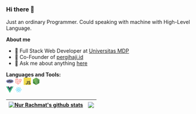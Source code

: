 ### Hi there 👋

Just an ordinary Programmer. Could speaking with machine with High-Level Language.

**About me**

- 💼 Full Stack Web Developer at [Universitas MDP](https://www.mdp.ac.id/)
- 🔭 Co-Founder of [pergihaji.id](https://pergihaji.id/)
- 💬 Ask me about anything [here](https://github.com/nurrachmat-nr/nurrachmat-nr/issues)


**Languages and Tools:**  
<code><img height="20" src="https://raw.githubusercontent.com/github/explore/80688e429a7d4ef2fca1e82350fe8e3517d3494d/topics/php/php.png"></code>
<code><img height="20" src="https://raw.githubusercontent.com/github/explore/80688e429a7d4ef2fca1e82350fe8e3517d3494d/topics/laravel/laravel.png"></code>
<code><img height="20" src="https://raw.githubusercontent.com/github/explore/80688e429a7d4ef2fca1e82350fe8e3517d3494d/topics/javascript/javascript.png"></code>
<code><img height="20" src="https://raw.githubusercontent.com/github/explore/80688e429a7d4ef2fca1e82350fe8e3517d3494d/topics/nodejs/nodejs.png"></code>   
<code><img height="20" src="https://raw.githubusercontent.com/github/explore/80688e429a7d4ef2fca1e82350fe8e3517d3494d/topics/vue/vue.png"></code>
<code><img height="20" src="https://raw.githubusercontent.com/github/explore/80688e429a7d4ef2fca1e82350fe8e3517d3494d/topics/react/react.png"></code>


| <a href="https://github.com/nurrachmat-nr"><img align="center" src="https://github-readme-stats.vercel.app/api?username=nurrachmat-nr&show_icons=true&include_all_commits=true&hide=contribs,prs&count_private=true&theme=buefy&hide_border=true" alt="Nur Rachmat's github stats" /></a> | <a href="https://github.com/nurrachmat-nr"><img align="center" src="https://github-readme-stats.vercel.app/api/top-langs/?username=nurrachmat-nr&layout=compact&theme=buefy&hide_border=true" /></a> |
| ------------- | ------------- |
<!--
**nurrachmat-nr/nurrachmat-nr** is a ✨ _special_ ✨ repository because its `README.md` (this file) appears on your GitHub profile.

Here are some ideas to get you started:

- 🔭 I’m currently working on ...
- 🌱 I’m currently learning ...
- 👯 I’m looking to collaborate on ...
- 🤔 I’m looking for help with ...
- 💬 Ask me about ...
- 📫 How to reach me: ...
- 😄 Pronouns: ...
- ⚡ Fun fact: ...
-->
